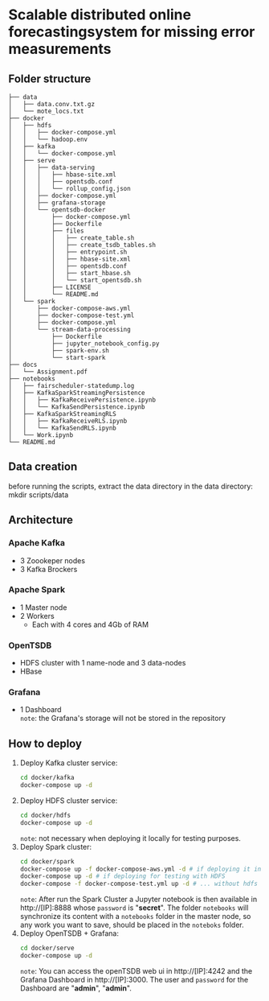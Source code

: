 # Scalable distributed online forecastingsystem for missing error measurements

## Folder structure

```
├── data
│   ├── data.conv.txt.gz
│   └── mote_locs.txt
├── docker
│   ├── hdfs
│   │   ├── docker-compose.yml
│   │   └── hadoop.env
│   ├── kafka
│   │   └── docker-compose.yml
│   ├── serve
│   │   ├── data-serving
│   │   │   ├── hbase-site.xml
│   │   │   ├── opentsdb.conf
│   │   │   └── rollup_config.json
│   │   ├── docker-compose.yml
│   │   ├── grafana-storage
│   │   └── opentsdb-docker
│   │       ├── docker-compose.yml
│   │       ├── Dockerfile
│   │       ├── files
│   │       │   ├── create_table.sh
│   │       │   ├── create_tsdb_tables.sh
│   │       │   ├── entrypoint.sh
│   │       │   ├── hbase-site.xml
│   │       │   ├── opentsdb.conf
│   │       │   ├── start_hbase.sh
│   │       │   └── start_opentsdb.sh
│   │       ├── LICENSE
│   │       └── README.md
│   └── spark
│       ├── docker-compose-aws.yml
│       ├── docker-compose-test.yml
│       ├── docker-compose.yml
│       └── stream-data-processing
│           ├── Dockerfile
│           ├── jupyter_notebook_config.py
│           ├── spark-env.sh
│           └── start-spark
├── docs
│   └── Assignment.pdf
├── notebooks
│   ├── fairscheduler-statedump.log
│   ├── KafkaSparkStreamingPersistence
│   │   ├── KafkaReceivePersistence.ipynb
│   │   └── KafkaSendPersistence.ipynb
│   ├── KafkaSparkStreamingRLS
│   │   ├── KafkaReceiveRLS.ipynb
│   │   └── KafkaSendRLS.ipynb
│   └── Work.ipynb
└── README.md
```
## Data creation
before running the scripts, extract the data directory in the data directory:
mkdir scripts/data

## Architecture

### Apache Kafka

- 3 Zoookeper nodes
- 3 Kafka Brockers

### Apache Spark

- 1 Master node
- 2 Workers
    - Each with 4 cores and 4Gb of RAM

### OpenTSDB

- HDFS cluster with 1 name-node and 3 data-nodes
- HBase

### Grafana

- 1 Dashboard  
`note`: the Grafana's storage will not be stored in the repository

## How to deploy

1. Deploy Kafka cluster service:
    ```bash
    cd docker/kafka
    docker-compose up -d
    ```
2. Deploy HDFS cluster service:
    ```bash
    cd docker/hdfs
    docker-compose up -d
    ```
    `note`: not necessary when deploying it locally for testing purposes.
3. Deploy Spark cluster:
    ```bash
    cd docker/spark
    docker-compose up -f docker-compose-aws.yml -d # if deploying it in a server
    docker-compose up -d # if deploying for testing with HDFS
    docker-compose -f docker-compose-test.yml up -d # ... without hdfs   
    ```
    `note`: After run the Spark Cluster a Jupyter notebook is then available in http://[IP]:8888 whose `password` is "**secret**". The folder `notebooks` will synchronize its content with a `notebooks` folder in the master node, so any work you want to save, should be placed in the `noteboks` folder.
4. Deploy OpenTSDB + Grafana:
    ```bash
    cd docker/serve
    docker-compose up -d
    ```
    `note`: You can access the openTSDB web ui in http://[IP]:4242 and the Grafana Dashboard in http://[IP]:3000. The user and `password` for the Dashboard are "**admin**", "**admin**".
